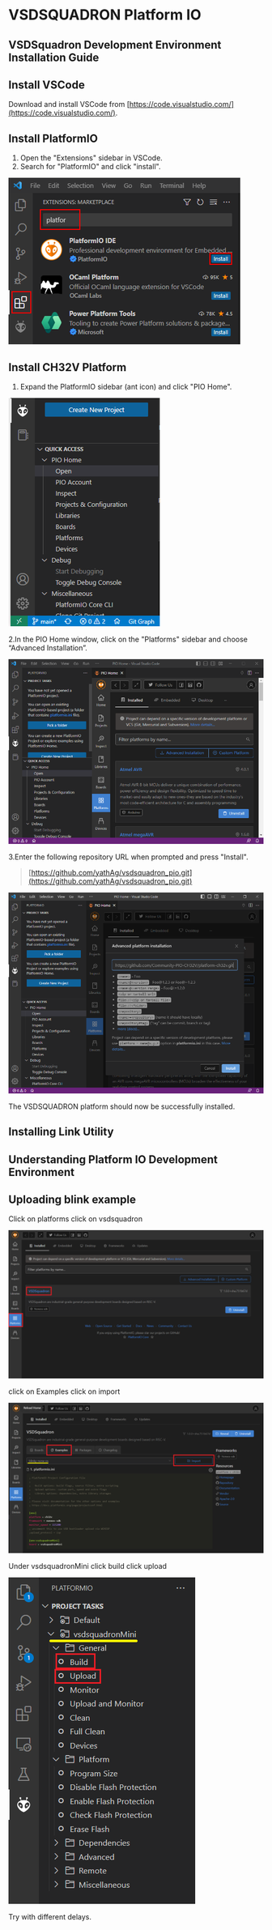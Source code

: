 # VSDSQUADRON Platform IO

## VSDSquadron Development Environment Installation Guide

## Install VSCode

Download and install VSCode from [https://code.visualstudio.com/](https://code.visualstudio.com/).

## Install PlatformIO

1. Open the "Extensions" sidebar in VSCode.
2. Search for "PlatformIO" and click "install".

![PlatformIO Extension Installation](docs/pio_extension_install.png)

## Install CH32V Platform

1. Expand the PlatformIO sidebar (ant icon) and click "PIO Home".

![PIO Home](docs/pio_home.png)

2.In the PIO Home window, click on the "Platforms" sidebar and choose “Advanced Installation”.

![Advanced Installation](docs/platform_install.png)

3.Enter the following repository URL when prompted and press "Install".

> [https://github.com/yathAg/vsdsquadron_pio.git](https://github.com/yathAg/vsdsquadron_pio.git)

![Platform Installation](docs/platform_install_2.png)

The VSDSQUADRON platform should now be successfully installed.

## Installing Link Utility

## Understanding Platform IO Development Environment

## Uploading blink example

Click on platforms
click on vsdsquadron

![Advanced Installation](docs/platform_home.png)

click on Examples
click on import

![Advanced Installation](docs/import_example.png)

Under vsdsquadronMini
click build
click upload

![Advanced Installation](docs/build_upload.png)

Try with different delays.
